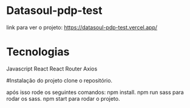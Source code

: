 # Datasoul-pdp-test
link para ver o projeto:
https://datasoul-pdp-test.vercel.app/


# Tecnologias
Javascript
React
React Router
Axios

#Instalação do projeto
clone o repositório.

após isso rode os seguintes comandos:
npm install.
npm run sass para rodar os sass.
npm start para rodar o projeto.




